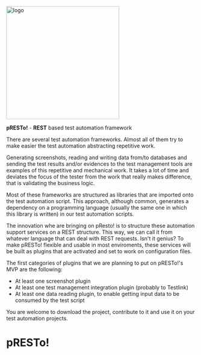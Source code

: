 <img src="https://user-images.githubusercontent.com/19194931/124039227-e5699f80-d9d8-11eb-824e-c7e895f16853.png" alt="logo" width="300"/>

<b>pRESTo!</b> - <b>REST</b> based test automation framework

There are several test automation frameworks. Almost all of them try to make easier the test automation abstracting repetitive work. 

Generating screenshots, reading and writing data from/to databases and sending the test results and/or evidences to the test management tools are examples of this repetitive and mechanical work. It takes a lot of time and deviates the focus of the tester from the work that really makes difference, that is validating the business logic.

Most of these frameworks are structured as libraries that are imported onto the test automation script. This approach, although common, generates a dependency on a programming language (usually the same one in which this library is written) in our test automation scripts.

The innovation whe are bringing on pResto! is to structure these automation support services on a REST structure. This way, we can call it from whatever language that can deal with REST requests. Isn't it genius?
To make pRESTo! flexible and usable in most enviroments, these services will be built as plugins that are activated and set to work on configuration files. 

The first categories of plugins that we are planning to put on pRESTo!'s MVP are the following:
<ul>
  <li>At least one screenshot plugin</li>
  <li>At least one test management integration plugin (probably to Testlink)</li>
  <li>At least one data reading plugin, to enable getting input data to be consumed by the test script</li>
</ul>

You are welcome to download the project, contribute to it and use it on your test automation projects.

# pRESTo!
